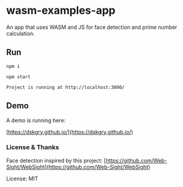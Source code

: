 # wasm-examples-app
An app that uses WASM and JS for face detection and prime number calculation.

## Run
```npm i```

```npm start```

``Project is running at http://localhost:3000/``


## Demo
A demo is running here:

[https://dskgry.github.io/](https://dskgry.github.io/)


### License & Thanks
Face detection inspired by this project:
[https://github.com/Web-Sight/WebSight](https://github.com/Web-Sight/WebSight)


License: MIT


